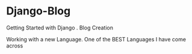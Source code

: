 # Django-Blog
Getting Started with Django . Blog Creation 

Working with a new Language. One of the BEST Languages I have come across
